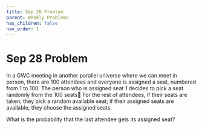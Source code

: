 ```yaml
---
title: Sep 28 Problem
parent: Weekly Problems
has_children: false
nav_order: 1
---
```


# Sep 28 Problem

In a GWC meeting in another parallel universe where we can meet in person, there are 100 attendees and everyone is assigned a seat,
numbered from 1 to 100. The person who is assigned seat 1 decides to pick a seat randomly from the 100 seats🤯 For the rest of attendees,
if their seats are taken, they pick a random available seat; if their assigned seats are available, they choose  the assigned seats.

What is the probability that the last attendee gets its assigned seat?

